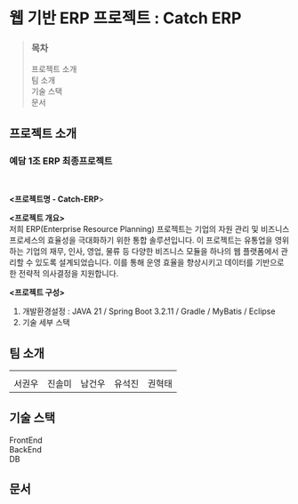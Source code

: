 # 웹 기반 ERP 프로젝트 : Catch ERP
> ### 목차<br>
> 프로젝트 소개  <br>
> 팀 소개  <br>
> 기술 스택  <br>
> 문서

## 프로젝트 소개
<h3>예담 1조 ERP 최종프로젝트</h3> <br>

**<프로젝트명 - Catch-ERP**> <br>

<strong><프로젝트 개요></strong> <br>
저희 ERP(Enterprise Resource Planning) 프로젝트는 기업의 자원 관리 및 비즈니스 프로세스의 효율성을 극대화하기 위한 통합 솔루션입니다. 이 프로젝트는 유통업을 영위하는 기업의 재무, 인사, 영업, 물류 등 다양한 비즈니스 모듈을 하나의 웹 플랫폼에서 관리할 수 있도록 설계되었습니다. 
이를 통해 운영 효율을 향상시키고 데이터를 기반으로 한 전략적 의사결정을 지원합니다. <br>

**<프로젝트 구성>**
1. 개발환경설정 : JAVA 21 / Spring Boot 3.2.11 / Gradle / MyBatis / Eclipse
2. 기술 세부 스택

## 팀 소개
<table>
<tr> <th></th> <th></th> <th></th> <th></th> <th></th> </tr>
<tr> <td>서권우</td> <td>진솔미</td> <td>남건우</td> <td>유석진</td> <td>권혁태</td> </tr>
</table>

## 기술 스택
FrontEnd <br>
BackEnd <br>
DB

## 문서

